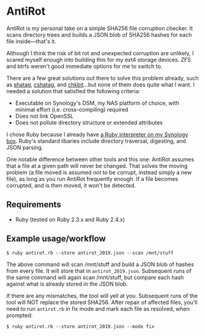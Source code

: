 # AntiRot
AntiRot is my personal take on a simple SHA256 file corruption checker. It scans directory trees and builds a JSON blob of SHA256 hashes for each file inside—that's it.

Although I think the risk of bit rot and unexpected corruption are unlikely, I scared myself enough into building this for my ext4 storage devices. ZFS and btrfs weren't good immediate options for me to switch to.

There are a few great solutions out there to solve this problem already, such as [shatag](https://bitbucket.org/maugier/shatag), [cshatag](https://github.com/rfjakob/cshatag), and [chkbit](https://github.com/laktak/chkbit)...but none of them does quite what I want. I needed a solution that satisfied the following criteria:

* Executable on Synology's DSM, my NAS platform of choice, with minimal effort (i.e. cross-compiling) required
* Does not link OpenSSL
* Does not pollute directory structure or extended attributes

I chose Ruby because I already have [a Ruby interpreter on my Synology box](https://www.synology.com/en-us/dsm/packages/Ruby). Ruby's standard libaries include directory traversal, digesting, and JSON parsing.

One notable difference between other tools and this one: AntiRot assumes that a file at a given path will never be changed. That solves the moving problem (a file moved is assumed not to be corrupt, instead simply a new file), as long as you run AntiRot frequently enough. If a file becomes corrupted, and is then moved, it won't be detected.

## Requirements
* Ruby (tested on Ruby 2.3.x and Ruby 2.4.x)

## Example usage/workflow
```$ ruby antirot.rb --store antirot_2019.json --scan /mnt/stuff```

The above command will scan /mnt/stuff and build a JSON blob of hashes from every file. It will store that in ```antirot_2019.json```. Subsequent runs of the same command will again scan /mnt/stuff, but compare each hash against what is already stored in the JSON blob.

If there are any mismatches, the tool will yell at you. Subsequent runs of the tool will NOT replace the stored SHA256. After repair of affected files, you'll need to run `antirot.rb` in fix mode and mark each file as resolved, when prompted:

```$ ruby antirot.rb --store antirot_2019.json --mode fix```
